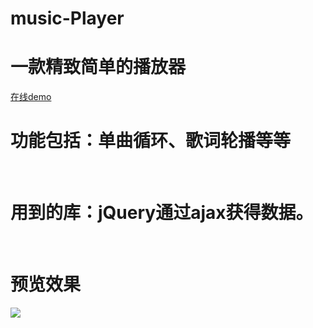 # music-Player

# 一款精致简单的播放器

[在线demo](https://freebreaker.github.io/FM-Radio/music.html)
 
# 功能包括：单曲循环、歌词轮播等等
 
# 用到的库：jQuery通过ajax获得数据。
 
# 预览效果

![](https://github.com/freebreaker/music-Player/blob/master/images/player.png)

